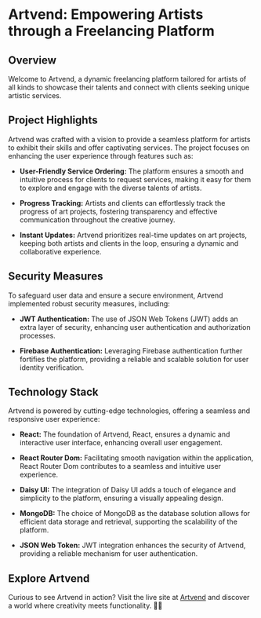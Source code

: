 # Artvend: Empowering Artists through a Freelancing Platform

## Overview
Welcome to Artvend, a dynamic freelancing platform tailored for artists of all kinds to showcase their talents and connect with clients seeking unique artistic services.

## Project Highlights
Artvend was crafted with a vision to provide a seamless platform for artists to exhibit their skills and offer captivating services. The project focuses on enhancing the user experience through features such as:

- **User-Friendly Service Ordering:** The platform ensures a smooth and intuitive process for clients to request services, making it easy for them to explore and engage with the diverse talents of artists.

- **Progress Tracking:** Artists and clients can effortlessly track the progress of art projects, fostering transparency and effective communication throughout the creative journey.

- **Instant Updates:** Artvend prioritizes real-time updates on art projects, keeping both artists and clients in the loop, ensuring a dynamic and collaborative experience.

## Security Measures
To safeguard user data and ensure a secure environment, Artvend implemented robust security measures, including:

- **JWT Authentication:** The use of JSON Web Tokens (JWT) adds an extra layer of security, enhancing user authentication and authorization processes.

- **Firebase Authentication:** Leveraging Firebase authentication further fortifies the platform, providing a reliable and scalable solution for user identity verification.

## Technology Stack
Artvend is powered by cutting-edge technologies, offering a seamless and responsive user experience:

- **React:** The foundation of Artvend, React, ensures a dynamic and interactive user interface, enhancing overall user engagement.

- **React Router Dom:** Facilitating smooth navigation within the application, React Router Dom contributes to a seamless and intuitive user experience.

- **Daisy UI:** The integration of Daisy UI adds a touch of elegance and simplicity to the platform, ensuring a visually appealing design.

- **MongoDB:** The choice of MongoDB as the database solution allows for efficient data storage and retrieval, supporting the scalability of the platform.

- **JSON Web Token:** JWT integration enhances the security of Artvend, providing a reliable mechanism for user authentication.

## Explore Artvend
Curious to see Artvend in action? Visit the live site at [Artvend](https://artvend-client-sharifrayhan.netlify.app/) and discover a world where creativity meets functionality. 🎨✨
